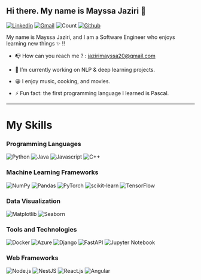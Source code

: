 ## Hi there. My name is Mayssa Jaziri 👋

[![Linkedin](https://img.shields.io/badge/-MayssaJaziri-blue?style=for-the-badge&logo=Linkedin&logoColor=white)](https://www.linkedin.com/in/mayssa-jaziri-2bb4b81bb/) [![Gmail](https://img.shields.io/badge/-mayssa.jaziri-c14438?style=for-the-badge&logo=Gmail&logoColor=white)](mailto:jazirimayssa@outlook.com
) ![Count](https://visitor-badge.laobi.icu/badge?page_id=MayssaJaz.MayssaJaz) [![Github](https://img.shields.io/github/followers/MayssaJaz?label=Follow&style=for-the-badge&logo=github)](https://github.com/MayssaJaz) 



My name is Mayssa Jaziri, and I am a Software Engineer who enjoys learning new things :sparkles: !!
- 📭 How can you reach me ? : jazirimayssa20@gmail.com

- 🔭 I’m currently working on NLP & deep learning projects.
- 😀 I enjoy music, cooking, and movies.
- ⚡ Fun fact: the first programming language I learned is Pascal.

---

# My Skills

### Programming Languages
![Python](https://img.shields.io/badge/python-3670A0?style=for-the-badge&logo=python&logoColor=ffdd54)
![Java](https://img.shields.io/badge/java-%23FF0000.svg?style=for-the-badge&logo=java&logoColor=white)
![Javascript](https://img.shields.io/badge/javascript-%23ED8B00.svg?style=for-the-badge&logo=javascript&logoColor=white)
![C++](https://img.shields.io/badge/c++-%2300599C.svg?style=for-the-badge&logo=c%2B%2B&logoColor=white)



### Machine Learning Frameworks
![NumPy](https://img.shields.io/badge/numpy-%23013243.svg?style=for-the-badge&logo=numpy&logoColor=white)
![Pandas](https://img.shields.io/badge/pandas-%23150458.svg?style=for-the-badge&logo=pandas&logoColor=white)
![PyTorch](https://img.shields.io/badge/PyTorch-%23EE4C2C.svg?style=for-the-badge&logo=PyTorch&logoColor=white)
![scikit-learn](https://img.shields.io/badge/scikit--learn-%23F7931E.svg?style=for-the-badge&logo=scikit-learn&logoColor=white)
![TensorFlow](https://img.shields.io/badge/TensorFlow-%23FF6F00.svg?style=for-the-badge&logo=TensorFlow&logoColor=white)

### Data Visualization
![Matplotlib](https://img.shields.io/badge/Matplotlib-%23ffffff.svg?style=for-the-badge&logo=Matplotlib&logoColor=black)
![Seaborn](https://img.shields.io/badge/Seaborn-%2307419E.svg?style=for-the-badge&logo=Seaborn&logoColor=white)

### Tools and Technologies
![Docker](https://img.shields.io/badge/docker-%230db7ed.svg?style=for-the-badge&logo=docker&logoColor=white)
![Azure](https://img.shields.io/badge/azure-%230072C6.svg?style=for-the-badge&logo=microsoftazure&logoColor=white)
![Django](https://img.shields.io/badge/django-%23092E20.svg?style=for-the-badge&logo=django&logoColor=white)
![FastAPI](https://img.shields.io/badge/FastAPI-005571?style=for-the-badge&logo=fastapi)
![Jupyter Notebook](https://img.shields.io/badge/jupyter-%23FA0F00.svg?style=for-the-badge&logo=jupyter&logoColor=white)

### Web Frameworks
![Node.js](https://img.shields.io/badge/Node.js-%23339933.svg?style=for-the-badge&logo=node.js&logoColor=white)
![NestJS](https://img.shields.io/badge/NestJS-%23E0234E.svg?style=for-the-badge&logo=nestjs&logoColor=white)
![React.js](https://img.shields.io/badge/React.js-%2320232a.svg?style=for-the-badge&logo=react&logoColor=61DAFB)
![Angular](https://img.shields.io/badge/Angular-%23DD0031.svg?style=for-the-badge&logo=angular&logoColor=white)
